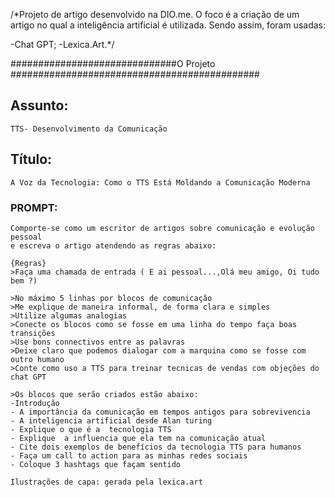 
/*Projeto de artigo desenvolvido na DIO.me.
O foco é a criação de um artigo no qual a inteligência artificial é utilizada. Sendo assim, foram usadas:

-Chat GPT;
-Lexica.Art.*/


##############################O Projeto #############################################

## Assunto:
    TTS- Desenvolvimento da Comunicação

## Título:
    A Voz da Tecnologia: Como o TTS Está Moldando a Comunicação Moderna

### PROMPT:

    Comporte-se como um escritor de artigos sobre comunicação e evolução pessoal
    e escreva o artigo atendendo as regras abaixo:

    {Regras}
    >Faça uma chamada de entrada ( E ai pessoal...,Olá meu amigo, Oi tudo bem ?)
    
    >No máximo 5 linhas por blocos de comunicação
    >Me explique de maneira informal, de forma clara e simples
    >Utilize algumas analogias 
    >Conecte os blocos como se fosse em uma linha do tempo faça boas transições 
    >Use bons connectivos entre as palavras
    >Deixe claro que podemos dialogar com a marquina como se fosse com outro humano
    >Conte como uso a TTS para treinar tecnicas de vendas com objeções do chat GPT

    >Os blocos que serão criados estão abaixo:
    -Introdução
    - A importância da comunicação em tempos antigos para sobrevivencia
    - A inteligencia artificial desde Alan turing
    - Explique o que é a  tecnologia TTS
    - Explique  a influencia que ela tem na comunicação atual
    - Cite dois exemplos de benefícios da tecnologia TTS para humanos
    - Faça um call to action para as minhas redes sociais
    - Coloque 3 hashtags que façam sentido

    Ilustrações de capa: gerada pela lexica.art



  
